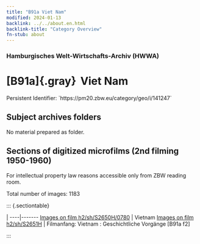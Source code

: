 ```yaml
---
title: "B91a Viet Nam"
modified: 2024-01-13
backlink: ../../about.en.html
backlink-title: "Category Overview"
fn-stub: about
---
```


### Hamburgisches Welt-Wirtschafts-Archiv (HWWA)

# [B91a]{.gray}&#8201; Viet Nam

<div class="hint">Persistent Identifier: `https://pm20.zbw.eu/category/geo/i/141247`</div>







## Subject archives folders








No material prepared as folder.



<a id="filmsections" />

## Sections of digitized microfilms (2nd filming 1950-1960)

<p>For intellectual property law reasons accessible only from ZBW reading room.</p>



<p>Total number of images: 1183</p>




::: {.sectiontable}

 | 
----|-------
<a class="btn" href="https://pm20.zbw.eu/film/h2/sh/S2650H/0780" rel="nofollow">Images on film h2/sh/S2650H/0780</a> | Vietnam
<a class="btn" href="https://pm20.zbw.eu/film/h2/sh/S2651H" rel="nofollow">Images on film h2/sh/S2651H</a> | Filmanfang: Vietnam : Geschichtliche Vorgänge [B91a f2]


:::













